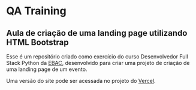 # QA Training

## Aula de criação de uma landing page utilizando HTML Bootstrap

Esse é um repositório criado como exercício do curso Desenvolvedor Full Stack Python da [EBAC](https://ebaconline.com.br/new/full-stack-python), desenvolvido para criar uma projeto de criação de uma landing page de um evento.

Uma versão do site pode ser acessada no projeto do [Vercel](https://testing-day-omega.vercel.app/).
